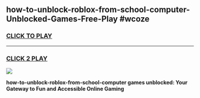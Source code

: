 
## how-to-unblock-roblox-from-school-computer-Unblocked-Games-Free-Play #wcoze
<h3>
<a href="https://us.freeplayer.one?title=how-to-unblock-roblox-from-school-computer&ref=9M">CLICK TO PLAY</a></h3>
<hr>

<h3>
<a href="https://us.freeplayer.one?title=how-to-unblock-roblox-from-school-computer&ref=9M">CLICK 2 PLAY</a>
  
</h3>

<a href="https://us.freeplayer.one?title=how-to-unblock-roblox-from-school-computer&ref=9M"><img src="https://clearcache.store/games.png"></a>


**how-to-unblock-roblox-from-school-computer games unblocked: Your Gateway to Fun and Accessible Online Gaming**
